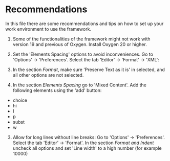 # Recommendations

In this file there are some recommendations and tips on how to set up your work environment to use the framework.

1. Some of the functionalities of the framework might not work with version 19 and previous of Oxygen. Install Oxygen 20 or higher.

2. Set the 'Elements Spacing' options to avoid inconveniences. Go to 'Options' -> 'Preferences'. Select the tab 'Editor' -> 'Format' -> 'XML':
  1. In the section *Format*, make sure 'Preserve Text as it is' in selected, and all other options are not selected.
  2. In the section *Elements Spacing* go to 'Mixed Content'. Add the following elements using the 'add' button:
   - choice
   - hi
   - l
   - p
   - subst
   - w

3. Allow for long lines without line breaks:
Go to 'Options' -> 'Preferences'. Select the tab 'Editor' -> 'Format'. In the section *Format and Indent* uncheck all options and set 'Line width' to a high number (for example 10000)

